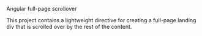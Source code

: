Angular full-page scrollover

This project contains a lightweight directive for creating a full-page landing div that is scrolled over by the rest of the content.